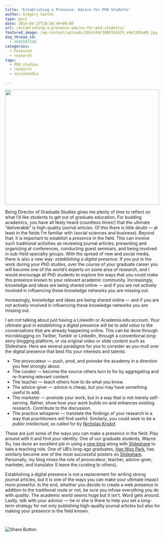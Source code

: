 ```yaml
---
title: 'Establishing a Presence: Advice for PhD Students'
author: Gregory Saxton
type: post
date: 2014-04-27T19:36:49+00:00
url: /establishing-a-presence-advice-for-phd-students/
featured_image: /wp-content/uploads/2014/04/5600161625_e9e1205a08.jpg
dsq_thread_id:
  - 2643187318
categories:
  - Featured
  - research
tags:
  - PhD_studies
  - research
  - socialmedia

---
```

[<img loading="lazy" src="http://social-metrics.org/wp-content/uploads/2014/04/5600161625_e9e1205a08.jpg" alt="" width="500" height="375" class="alignnone size-full wp-image-443" srcset="http://social-metrics.org/wp-content/uploads/2014/04/5600161625_e9e1205a08.jpg 500w, http://social-metrics.org/wp-content/uploads/2014/04/5600161625_e9e1205a08-300x225.jpg 300w" sizes="(max-width: 500px) 100vw, 500px" />][1]

Being Director of Graduate Studies gives me plenty of time to reflect on what I&#8217;d like students to get out of graduate education. For budding academics, you have all likely heard (countless times!) that the ultimate &#8220;deliverable&#8221; is high-quality journal articles. Of this there is little doubt &#8212; at least in the fields I&#8217;m familiar with (social sciences and business). Beyond that, it is important to establish a _presence_ in the field. This can involve such traditional activities as reviewing journal articles, presenting and organizing at conferences, conducting guest seminars, and being involved in sub-field specialty groups. With the spread of new and social media, there is also a new way: _establishing a digital presence_. If you put in the work during your PhD studies, over the course of your graduate career you _will_ become one of the world&#8217;s experts on some area of research, and I would encourage all PhD students to explore the ways that you could make this presence known to your relevant academic community. Increasingly, knowledge and ideas are being shared online &#8212; and if you are not actively involved in influencing these knowledge networks you are missing out.

<div class="su-pullquote su-pullquote-align-right">
  Increasingly, knowledge and ideas are being shared online &#8212; and if you are not actively involved in influencing these knowledge networks you are missing out.
</div>

I am not talking about just having a LinkedIn or Academia.edu account. Your ultimate goal in establishing a digital presence will be to _add value_ to the conversations that are already happening online. This can be done through microblogging on Twitter, Tumblr or LinkedIn, through a conventional long-story blogging platform, or via original video or slide content such as Slideshare. Here are several paradigms for you to consider as you mull over the digital presence that best fits your interests and talents:

  * The provocateur &#8212; push, prod, and provoke the academy in a direction you feel strongly about.
  * The curator &#8212; become the source others turn to for by aggregating and re-framing relevant content.
  * The teacher &#8212; teach others how to do what you know.
  * The advice-giver &#8212; advice is cheap, but you may have something useful to add.
  * The marketer &#8212; promote your work, but in a way that is not merely self-serving. Rather, show how your work builds on and enhances existing research. Contribute to the discussion.
  * The practice whisperer &#8212; translate the findings of your research in a way that practitioners will find useful. Similarly, you could seek to be a _public intellectual_, as called for by <a href="http://www.nytimes.com/2014/02/16/opinion/sunday/kristof-professors-we-need-you.html" target="_blank">Nicholas Kristof</a>. 

These are just some of the ways you can make a presence in the field. Play around with it and find your identity. One of our graduate students, Wayne Xu, has done an excellent job in using a <a href="http://curiositybits.com/" target="_blank">new blog</a> along with <a href="http://www.slideshare.net/cosmopolitanvan" target="_blank">Slideshare</a> to take a teaching role. One of UB&#8217;s long-ago graduates, <a href="http://www.hanpark.net/" target="_blank">Han Woo Park</a>, has similarly become one of the most successful posters on <a href="http://www.slideshare.net/hanpark" target="_blank">Slideshare</a>. Personally, my blog mixes the role of provocateur, teacher, advice-giver, marketer, and translator (I leave the curating to others).

Establishing a digital presence is not a replacement for writing strong journal articles, but it is one of the ways you can make your ultimate impact more powerful. In the end, whether you decide to create a web presence in addition to the traditional route or not, be sure you infuse everything you do with _quality_. The academic world seems huge but it isn&#8217;t. Word gets around. Lastly, talk with your advisor &#8212; he or she is there to help you set a long-term strategy for not only publishing high-quality journal articles but also for making your presence in the field known.

<div style="padding-bottom:20px; padding-top:10px;" class="hupso-share-buttons">
  <!-- Hupso Share Buttons - https://www.hupso.com/share/ -->
  
  <a class="hupso_toolbar" href="https://www.hupso.com/share/"><img src="http://static.hupso.com/share/buttons/share-medium.png" style="border:0px; padding-top: 5px; float:left;" alt="Share Button" /></a><!-- Hupso Share Buttons -->
</div>

 [1]: http://social-metrics.org/wp-content/uploads/2014/04/5600161625_e9e1205a08.jpg